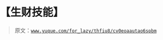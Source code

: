 # 【生财技能】

> 原文：[`www.yuque.com/for_lazy/thfiu8/cv0eoaautao6spbm`](https://www.yuque.com/for_lazy/thfiu8/cv0eoaautao6spbm)



